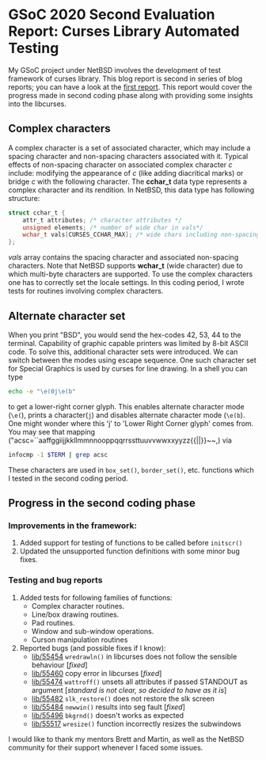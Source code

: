 # GSoC 2020 Second Evaluation Report: Curses Library Automated Testing

My GSoC project under NetBSD involves the development of test framework of curses library. This blog report is second in series of blog reports; you can have a look at the [first report](https://blog.netbsd.org/tnf/entry/gsoc_reports_curses_library_automated). This report would cover the progress made in second coding phase along with providing some insights into the libcurses. 

##  Complex characters
A complex character is a set of associated character, which may include a spacing character and non-spacing characters associated with it. Typical effects of non-spacing character on associated complex character *c* include: modifying the appearance of *c*  (like adding diacritical marks) or bridge *c* with the following character.
The **cchar_t** data type represents a complex character and its rendition. In NetBSD, this data type has following structure:
```c
struct cchar_t {
	attr_t attributes; /* character attributes */
	unsigned elements; /* number of wide char in vals*/
	wchar_t vals[CURSES_CCHAR_MAX]; /* wide chars including non-spacing */
};
```
*vals* array contains the spacing character and associated non-spacing characters. Note that NetBSD supports **wchar_t** (wide character) due to which multi-byte characters are supported. To use the complex characters one has to correctly set the locale settings. 
In this coding period, I wrote tests for routines involving complex characters.

## Alternate character set
 When you print "BSD", you would send the hex-codes 42, 53, 44 to the terminal. Capability of graphic capable printers was limited by 8-bit ASCII code. To solve this, additional character sets were introduced. We can switch between the modes using escape sequence. One such character set for Special Graphics is used by curses for line drawing. In a shell you can type 
 ```bash
 echo -e "\e(0j\e(b"
 ``` 
 to get a lower-right corner glyph. This enables alternate character mode (`\e(`), prints a character(`j`) and disables alternate character mode (`\e(b`). One might wonder where this 'j' to 'Lower Right Corner glyph' comes from. You may see that mapping ("acsc=``aaffggiijjkkllmmnnooppqqrrssttuuvvwwxxyyzz{{||}}~~,) via 
 ```bash
 infocmp -1 $TERM | grep acsc
 ````
These characters are used in `box_set()`, `border_set()`, etc. functions which I tested in the second coding period.

## Progress in the second coding phase
  
### Improvements in the framework:
1. Added support for testing of functions to be called before `initscr()`
2. Updated the unsupported function definitions with some minor bug fixes.

### Testing and bug reports
1. Added tests for following families of functions:
	- Complex character routines.
	- Line/box drawing routines.
	- Pad routines.
	- Window and sub-window operations. 
	- Curson manipulation routines
2. Reported bugs (and possible fixes if I know):
	- [lib/55454](https://gnats.netbsd.org/cgi-bin/query-pr-single.pl?number=55454) `wredrawln()` in libcurses does not follow the sensible behaviour [*fixed*]
	- [lib/55460](https://gnats.netbsd.org/cgi-bin/query-pr-single.pl?number=55460) copy error in  libcurses [*fixed*]
	- [lib/55474](https://gnats.netbsd.org/cgi-bin/query-pr-single.pl?number=55474) `wattroff()` unsets all attributes if passed STANDOUT as argument [*standard is not clear, so decided to have as it is*]
	- [lib/55482](https://gnats.netbsd.org/cgi-bin/query-pr-single.pl?number=55482) `slk_restore()` does not restore the slk screen
	- [lib/55484](https://gnats.netbsd.org/cgi-bin/query-pr-single.pl?number=55484) `newwin()` results into seg fault [*fixed*]
	- [lib/55496](https://gnats.netbsd.org/cgi-bin/query-pr-single.pl?number=55496) `bkgrnd()` doesn't works as expected
	- [lib/55517](https://gnats.netbsd.org/cgi-bin/query-pr-single.pl?number=55517) `wresize()` function incorrectly resizes the subwindows

I would like to thank my mentors Brett and Martin, as well as the NetBSD community for their support whenever I faced some issues.
